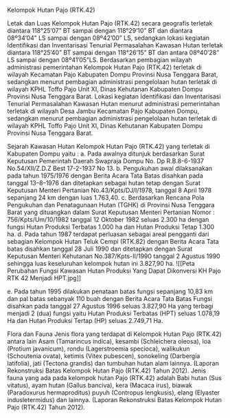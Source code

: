 Kelompok Hutan Pajo (RTK.42)

Letak dan Luas
Kelompok Hutan Pajo (RTK.42) secara geografis terletak diantara 118°25’07” BT sampai dengan 118°29’10” BT dan diantara 08º34’04” LS sampai dengan 08º42’00” LS, sedangkan lokasi kegiatan Identifikasi dan Inventarisasi Tenurial Permasalahan Kawasan Hutan terletak diantara 118°25’40” BT sampai dengan 118°26’15”  BT dan antara 08º40’28” LS sampai dengan  08º41’05”LS.
Berdasarkan pembagian wilayah administrasi pemerintahan Kelompok Hutan Pajo (RTK.42) terletak di wilayah Kecamatan Pajo Kabupaten Dompu Provinsi Nusa Tenggara Barat, sedangkan menurut pembagian administrasi pengelolaan hutan terletak di wilayah KPHL Toffo Pajo Unit XI, Dinas Kehutanan Kabupaten Dompu Provinsi Nusa Tenggara Barat.
Lokasi kegiatan Identifikasi dan Inventarisasi Tenurial Permasalahan Kawasan Hutan menurut administrasi pemerintahan terletak di wilayah Desa Jambu Kecamatan Pajo Kabupaten Dompu, sedangkan menurut pembagian administrasi pengelolaan hutan terletak di wilayah KPHL Toffo Pajo Unit XI, Dinas Kehutanan Kabupaten Dompu Provinsi Nusa Tenggara Barat.    

Sejarah Kawasan Hutan
Kelompok Hutan Pajo (RTK.42) yang terletak di Kabupaten Dompu yaitu :
a. Pada awalnya ditunjuk berdasarkan Surat Keputusan Pemerintah Daerah Swapraja Dompu No. Dp R.B.8-6-1937 No.54/XII/Z.D.Z Best 17-2-1937 No 13.
b. Pengukuhan awal dilaksanakan pada tahun 1975/1976 dengan Berita Acara Tata Batas disahkan pada tanggal 13–8–1976 dan ditetapkan sebagai hutan tetap dengan Surat Keputusan  Menteri Pertanian No.43/Kpts/DJ/I/1978, tanggal 8 April 1978 sepanjang 24 km dengan luas 1.763,40.
c. Berdasarkan Rencana Pola Pengukuhan dan Penatagunaan Hutan (TGHK) di Provinsi Nusa Tenggara Barat yang dituangkan dalam Surat Keputusan Menteri Pertanian Nomor : 756/Kpts/Um/10/1982 tanggal 12 Oktober 1982 seluas 2.300 ha dengan fungsi Hutan Produksi Terbatas 1.000 ha dan Hutan Produksi Tetap 1.300 ha.
d. Pada tahun 1987 terdapat perluasan sebagai areal pengganti dari sebagian Kelompok Hutan Teluk Cempi (RTK.82) dengan Berita Acara Tata batas disahkan tanggal 28 Juli 1990 dan ditetapkan dengan Surat Keputusan Menteri Kehutanan No.387/Kpts-II/1990 tanggal 2 Agustus 1990 sehingga luas keseluruhan kelompok hutan ini 3.827,90 ha.
![[Peta Perubahan Fungsi Kawasan Hutan Produksi Yang Dapat Dikonversi KH Pajo RTK 42 Menjadi HPT.jpg]]

e. Pada tahun 1995 dilakukan penataan batas fungsi sepanjang 10,83 km dan pal batas sebanyak 110 buah dengan Berita Acara Tata Batas Fungsi disahkan pada tanggal 27 Agustus 1996 seluas 3.827,90 Ha yang terbagi menjadi 2 (dua) fungsi yaitu Hutan Produksi Terbatas (HPT) seluas 1.078,19 Ha dan Hutan Produksi Tertap (HP) seluas 2.749,71 Ha.

Flora dan Fauna
Jenis flora yang terdapat di Kelompok Hutan Pajo (RTK.42) antara lain Asam (Tamarincus indica), kesambi (Schleichera oleosa), loa (Protium javanicum), rondu (Lagerstroemia specioca), walikukun (Schoutenia ovata), ketimis (Vitex pubescen), sonokeling (Darbergia latifolia), jati (Tectona grandis) dan tumbuhan hutan alam lainnya. (Laporan Rekonstruksi Batas Kelompok Hutan Pajo (RTK.42) Tahun 2012).
Jenis fauna yang ada pada kelompok hutan Pajo (RTK.42) adalah Babi hutan (Sus vitatus), ayam hutan (Gallus banciva), kera (Macaca irus), biawak (Paradoxurus hermaproditus) puyuh (Contropus lengkusis), elang (Elyaster indusletermidus) dan lainnya. (Laporan Rekonstruksi Batas Kelompok Hutan Pajo (RTK.42) Tahun 2012).